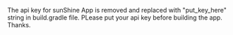 The api key for sunShine App is removed and replaced with "put_key_here" string in build.gradle file. PLease put your api key before building the app. Thanks.

